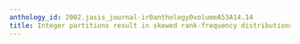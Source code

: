 ```yaml
---
anthology_id: 2002.jasis_journal-ir0anthology0volumeA53A14.14
title: Integer partitions result in skewed rank-frequency distributions
---
```

